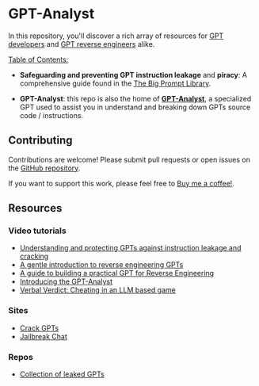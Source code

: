 # GPT-Analyst

In this repository, you'll discover a rich array of resources for [GPT developers](https://chat.openai.com/gpts/editor) and [GPT reverse engineers](https://www.youtube.com/watch?v=N_3AGB9Vf9E) alike.

<u>Table of Contents:</u>

* **Safeguarding and preventing GPT instruction leakage** and **piracy**: A comprehensive guide found in the [The Big Prompt Library](https://github.com/0xeb/TheBigPromptLibrary).

* **GPT-Analyst**: this repo is also the home of [**GPT-Analyst**](./gpts/README.md), a specialized GPT used to assist you in understand and breaking down GPTs source code / instructions.

## Contributing

Contributions are welcome! Please submit pull requests or open issues on the [GitHub repository](http://github.com/0xeb/gpt-analyst).

If you want to support this work, please feel free to [Buy me a coffee!](https://www.buymeacoffee.com/0xeb).

## Resources

### Video tutorials

- [Understanding and protecting GPTs against instruction leakage and cracking](https://www.youtube.com/watch?v=O8h_j9jJFjA)
- [A gentle introduction to reverse engineering GPTs](https://youtu.be/HEAPCyet2XM)
- [A guide to building a practical GPT for Reverse Engineering](https://youtu.be/u_5-I8Hcouk)
- [Introducing the GPT-Analyst](https://www.youtube.com/watch?v=3KqW_-vV6d4)
- [Verbal Verdict: Cheating in an LLM based game](https://www.youtube.com/watch?v=NQFn-hmmeLQ)

### Sites

- [Crack GPTs](http://crackgpts.com)
- [Jailbreak Chat](http://jailbreakchat.com)
  
### Repos

- [Collection of leaked GPTs](https://github.com/linexjlin/GPTs)
